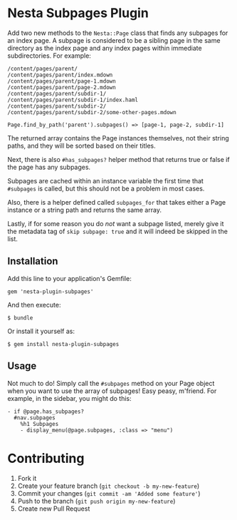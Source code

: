 # Nesta Subpages Plugin

Add two new methods to the `Nesta::Page` class that finds any subpages
for an index page. A subpage is considered to be a sibling page in the
same directory as the index page and any index pages within immediate
subdirectories. For example:

    /content/pages/parent/
    /content/pages/parent/index.mdown
    /content/pages/parent/page-1.mdown
    /content/pages/parent/page-2.mdown
    /content/pages/parent/subdir-1/
    /content/pages/parent/subdir-1/index.haml
    /content/pages/parent/subdir-2/
    /content/pages/parent/subdir-2/some-other-pages.mdown

    Page.find_by_path('parent').subpages() => [page-1, page-2, subdir-1]

The returned array contains the Page instances themselves, not their
string paths, and they will be sorted based on their titles.

Next, there is also `#has_subpages?` helper method that returns true or
false if the page has any subpages.

Subpages are cached within an instance variable the first time that
`#subpages` is called, but this should not be a problem in most cases.

Also, there is a helper defined called `subpages_for` that takes either
a Page instance or a string path and returns the same array.

Lastly, if for some reason you do *not* want a subpage listed, merely
give it the metadata tag of `skip subpage: true` and it will indeed be
skipped in the list.

## Installation

Add this line to your application's Gemfile:

    gem 'nesta-plugin-subpages'

And then execute:

    $ bundle

Or install it yourself as:

    $ gem install nesta-plugin-subpages

## Usage

Not much to do! Simply call the `#subpages` method on your Page object
when you want to use the array of subpages! Easy peasy, m'friend. For
example, in the sidebar, you might do this:

    - if @page.has_subpages?
      #nav.subpages
        %h1 Subpages
        - display_menu(@page.subpages, :class => "menu")

        
# Contributing

1. Fork it
2. Create your feature branch (`git checkout -b my-new-feature`)
3. Commit your changes (`git commit -am 'Added some feature'`)
4. Push to the branch (`git push origin my-new-feature`)
5. Create new Pull Request
